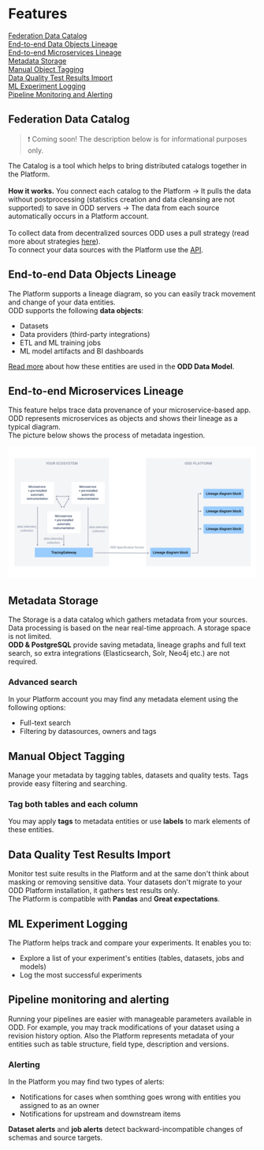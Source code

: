# Features
[Federation Data Catalog](#federation-data-catalog) \
[End-to-end Data Objects Lineage](#end-to-end-data-objects-lineage) \
[End-to-end Microservices Lineage](#end-to-end-microservices-lineage) \
[Metadata Storage](#metadata-storage) \
[Manual Object Tagging](#manual-object-tagging) \
[Data Quality Test Results Import](#data-quality-test-results-import) \
[ML Experiment Logging](#ml-experiment-logging) \
[Pipeline Monitoring and Alerting](#pipeline-monitoring-and-alerting) 
## Federation Data Catalog
> :exclamation: Coming soon! The description below is for informational purposes only.

The Catalog is a tool which helps to bring distributed catalogs together in the Platform. \
\
**How it works.** You connect each catalog to the Platform &rarr; It pulls the data without postprocessing (statistics creation and data cleansing are not supported) to save in ODD servers &rarr; The data from each source automatically occurs in a Platform account. \
\
To collect data from decentralized sources ODD uses a pull strategy (read more about strategies [here](Architecture.md#push-and-pull-strategies)). \
To connect your data sources with the Platform use the [API](https://github.com/opendatadiscovery/odd-platform/tree/main/odd-platform-specification). 

## End-to-end Data Objects Lineage
The Platform supports a lineage diagram, so you can easily track movement and change of your data entities. \
ODD supports the following **data objects**: 
* Datasets
* Data providers (third-party integrations)
* ETL and ML training jobs
* ML model artifacts and BI dashboards

[Read more](https://github.com/opendatadiscovery/opendatadiscovery-specification/blob/main/specification/specification.md#data-model-specification) about how these entities are used in the **ODD Data Model**.

## End-to-end Microservices Lineage 
This feature helps trace data provenance of your microservice-based app. ODD represents microservices as objects and shows their lineage as a typical diagram. \
The picture below shows the process of metadata ingestion. 

![](.gitbook/img/microservices_lineage.png)

## Metadata Storage 
The Storage is a data catalog which gathers metadata from your sources. Data processing is based on the near real-time approach.  A storage space is not limited. \
**ODD & PostgreSQL** provide saving metadata, lineage graphs and full text search, so extra integrations (Elasticsearch, Solr, Neo4j etc.) are not required.   
### Advanced search 
In your Platform account you may find any metadata element using the following options:
* Full-text search 
* Filtering by datasources, owners and tags 
## Manual Object Tagging 
Manage your metadata by tagging tables, datasets and quality tests. Tags provide easy filtering and searching.

### Tag both tables and each column
You may apply **tags** to metadata entities or use **labels** to mark elements of these entities. 
## Data Quality Test Results Import
Monitor test suite results in the Platform and at the same don't think about masking or removing sensitive data. Your datasets don't migrate to your ODD Platform installation, it gathers test results only. \
The Platform is compatible with **Pandas** and **Great expectations**.
## ML Experiment Logging 
The Platform helps track and compare your experiments. It enables you to:
* Explore a list of your experiment's entities (tables, datasets, jobs and models)
* Log the most successful experiments

## Pipeline monitoring and alerting 
Running your pipelines are easier with manageable parameters available in ODD. For example, you may track modifications of your dataset using a revision history option. Also the Platform represents metadata of your entities such as table structure, field type, description and versions.
### Alerting 
In the Platform you may find two types of alerts: 
* Notifications for cases when somthing goes wrong with entities you assigned to as an owner
* Notifications for upstream and downstream items

**Dataset alerts** and **job alerts** detect backward-incompatible changes of schemas and source targets.



<!---
| Object name | Description |
| --- | ----------- |
| **DataInput** | Title |
| **DataInput** | Title |
![](.gitbook/img/lineage.gif) 
-->